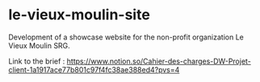 # le-vieux-moulin-site
Development of a showcase website for the non-profit organization Le Vieux Moulin SRG.

Link to the brief :
https://www.notion.so/Cahier-des-charges-DW-Projet-client-1a1917ace77b801c97f4fc38ae388ed4?pvs=4
